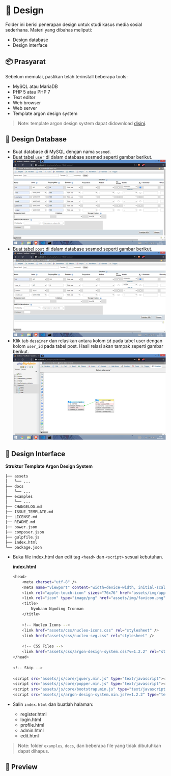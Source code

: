 
# :triangular_ruler: Design

Folder ini berisi penerapan design untuk studi kasus media sosial sederhana. Materi yang dibahas meliputi:
* Design database
* Design interface

## :package: Prasyarat

Sebelum memulai, pastikan telah terinstall beberapa tools:
* MySQL atau MariaDB
* PHP 5 atau PHP 7
* Text editor
* Web browser
* Web server
* Template argon design system

> Note: template argon design system dapat didownload [disini](https://github.com/creativetimofficial/argon-design-system).

## :pushpin: Design Database

* Buat database di MySQL dengan nama `sosmed`.
* Buat tabel `user` di dalam database sosmed seperti gambar berikut.
  ![alt text](https://raw.githubusercontent.com/kunkoder/php-dasar/master/images/tabel_user.png)
* Buat tabel `post` di dalam database sosmed seperti gambar berikut.
  ![alt text](https://raw.githubusercontent.com/kunkoder/php-dasar/master/images/tabel_post.png)
* Klik tab `desainer` dan relasikan antara kolom `id` pada tabel user dengan kolom `user_id` pada tabel post. Hasil relasi akan tampak seperti gambar berikut.
  ![alt text](https://raw.githubusercontent.com/kunkoder/php-dasar/master/images/relasi_database.png)

## :pushpin: Design Interface

**Struktur Template Argon Design System**

```text
├── assets
│   └── ...
├── docs
│   └── ...
├── examples
│   └── ...
├── CHANGELOG.md
├── ISSUE_TEMPLATE.md
├── LICENSE.md
├── README.md
├── bower.json
├── composer.json
├── gulpfile.js
├── index.html
└── package.json
```

* Buka file index.html dan edit tag `<head>` dan `<script>` sesuai kebutuhan.

    **index.html**
    ```bash
    <head>
        <meta charset="utf-8" />
        <meta name="viewport" content="width=device-width, initial-scale=1, shrink-to-fit=no">
        <link rel="apple-touch-icon" sizes="76x76" href="assets/img/apple-icon.png">
        <link rel="icon" type="image/png" href="assets/img/favicon.png">
        <title>
            Nyobaan Ngoding Ironman
        </title>

        <!-- Nucleo Icons -->
        <link href="assets/css/nucleo-icons.css" rel="stylesheet" />
        <link href="assets/css/nucleo-svg.css" rel="stylesheet" />

        <!-- CSS Files -->
        <link href="assets/css/argon-design-system.css?v=1.2.2" rel="stylesheet" />
    </head>

    <!-- Skip -->

	<script src="assets/js/core/jquery.min.js" type="text/javascript"></script>
	<script src="assets/js/core/popper.min.js" type="text/javascript"></script>
	<script src="assets/js/core/bootstrap.min.js" type="text/javascript"></script>
	<script src="assets/js/argon-design-system.min.js?v=1.2.2" type="text/javascript"></script>
    ```

* Salin `index.html` dan buatlah halaman:
    * register.html
    * login.html
    * profile.html
    * admin.html
    * edit.html

> Note: folder `examples`, `docs`, dan beberapa file yang tidak dibutuhkan dapat dihapus.

## :eyes: Preview

